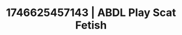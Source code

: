 ---
categories:
- BDSM whisper
- Mutual desire
- AI lover POV
- AI-generated
- Erotic dance
- Softcore vibes
- ASMR
- Cosplay
image: /assets/images/1746625457143.jpg
layout: post
seo:
  description: Featured content with high-quality ABDL Play, Scat Fetish. HD images
    available.
  keywords: ABDL Play, Scat Fetish
  og_image: /assets/images/1746625457143.jpg
  schema_type: VisualArtwork
tags:
- '#1746625457143'
- Scat Fetish
- ABDL Play
title: 1746625457143 | ABDL Play Scat Fetish
---